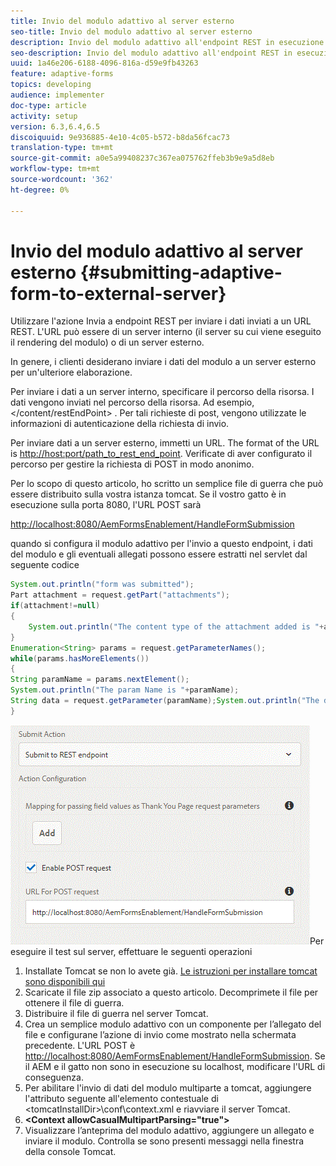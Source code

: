 ```yaml
---
title: Invio del modulo adattivo al server esterno
seo-title: Invio del modulo adattivo al server esterno
description: Invio del modulo adattivo all'endpoint REST in esecuzione su server esterno
seo-description: Invio del modulo adattivo all'endpoint REST in esecuzione su server esterno
uuid: 1a46e206-6188-4096-816a-d59e9fb43263
feature: adaptive-forms
topics: developing
audience: implementer
doc-type: article
activity: setup
version: 6.3,6.4,6.5
discoiquuid: 9e936885-4e10-4c05-b572-b8da56fcac73
translation-type: tm+mt
source-git-commit: a0e5a99408237c367ea075762ffeb3b9e9a5d8eb
workflow-type: tm+mt
source-wordcount: '362'
ht-degree: 0%

---
```



# Invio del modulo adattivo al server esterno {#submitting-adaptive-form-to-external-server}

Utilizzare l&#39;azione Invia a endpoint REST per inviare i dati inviati a un URL REST. L&#39;URL può essere di un server interno (il server su cui viene eseguito il rendering del modulo) o di un server esterno.

In genere, i clienti desiderano inviare i dati del modulo a un server esterno per un&#39;ulteriore elaborazione.

Per inviare i dati a un server interno, specificare il percorso della risorsa. I dati vengono inviati nel percorso della risorsa. Ad esempio, &lt;/content/restEndPoint> . Per tali richieste di post, vengono utilizzate le informazioni di autenticazione della richiesta di invio.

Per inviare dati a un server esterno, immetti un URL. The format of the URL is <http://host:port/path_to_rest_end_point>. Verificate di aver configurato il percorso per gestire la richiesta di POST in modo anonimo.

Per lo scopo di questo articolo, ho scritto un semplice file di guerra che può essere distribuito sulla vostra istanza tomcat. Se il vostro gatto è in esecuzione sulla porta 8080, l&#39;URL POST sarà

<http://localhost:8080/AemFormsEnablement/HandleFormSubmission>

quando si configura il modulo adattivo per l&#39;invio a questo endpoint, i dati del modulo e gli eventuali allegati possono essere estratti nel servlet dal seguente codice

```java
System.out.println("form was submitted");
Part attachment = request.getPart("attachments");
if(attachment!=null)
{
    System.out.println("The content type of the attachment added is "+attachment.getContentType());
}
Enumeration<String> params = request.getParameterNames();
while(params.hasMoreElements())
{
String paramName = params.nextElement();
System.out.println("The param Name is "+paramName);
String data = request.getParameter(paramName);System.out.println("The data  is "+data);
}
```

![form:submit](assets/formsubmission.gif)Per eseguire il test sul server, effettuare le seguenti operazioni

1. Installate Tomcat se non lo avete già. [Le istruzioni per installare tomcat sono disponibili qui](https://helpx.adobe.com/experience-manager/kt/forms/using/preparing-datasource-for-form-data-model-tutorial-use.html)
1. Scaricate il file [](assets/aemformsenablement.zip) zip associato a questo articolo. Decomprimete il file per ottenere il file di guerra.
1. Distribuire il file di guerra nel server Tomcat.
1. Crea un semplice modulo adattivo con un componente per l’allegato del file e configurane l’azione di invio come mostrato nella schermata precedente. L&#39;URL POST è <http://localhost:8080/AemFormsEnablement/HandleFormSubmission>. Se il AEM e il gatto non sono in esecuzione su localhost, modificare l&#39;URL di conseguenza.
1. Per abilitare l&#39;invio di dati del modulo multiparte a tomcat, aggiungere l&#39;attributo seguente all&#39;elemento contestuale di &lt;tomcatInstallDir>\conf\context.xml e riavviare il server Tomcat.
1. **&lt;Context allowCasualMultipartParsing=&quot;true&quot;>**
1. Visualizzare l’anteprima del modulo adattivo, aggiungere un allegato e inviare il modulo. Controlla se sono presenti messaggi nella finestra della console Tomcat.

